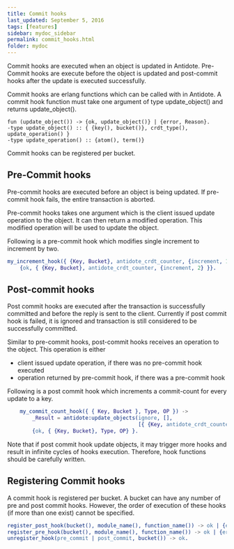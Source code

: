 ```yaml
---
title: Commit hooks
last_updated: September 5, 2016
tags: [features]
sidebar: mydoc_sidebar
permalink: commit_hooks.html
folder: mydoc
---
```


Commit hooks are executed when an object is updated in Antidote. Pre-Commit hooks are execute before the object is updated and post-commit hooks after the update is executed successfully.

Commit hooks are erlang functions which can be called with in Antidote. A commit hook function must take one argument of type update_object() and returns update_object().

    fun (update_object()) -> {ok, update_object()} | {error, Reason}.
    -type update_object() :: { {key(), bucket()}, crdt_type(), update_operation() }
    -type update_operation() :: {atom(), term()}

Commit hooks can be registered per bucket.

## Pre-Commit hooks

Pre-commit hooks are executed before an object is being updated. If pre-commit hook fails, the entire transaction is aborted.

Pre-commit hooks takes one argument which is the client issued update operation to the object. It can then return a modified operation. This modified operation will be used to update the object.

Following is a pre-commit hook which modifies single increment  to increment by two.

```erlang
my_increment_hook({ {Key, Bucket}, antidote_crdt_counter, {increment, 1} }) ->
    {ok, { {Key, Bucket}, antidote_crdt_counter, {increment, 2} }}.
```

## Post-commit hooks

Post commit hooks are executed after the transaction is successfully committed and before the reply is sent to the client. Currently if post commit hook is failed, it is ignored and transaction is still considered to be successfully committed.

Similar to pre-commit hooks, post-commit hooks receives an operation to the object. This operation is either

* client issued update operation, if there was no pre-commit hook executed
* operation returned by pre-commit hook, if there was a pre-commit hook

Following is a post commit hook which increments a commit-count for every update to a key.

```erlang
    my_commit_count_hook({ { Key, Bucket }, Type, OP }) ->
        _Result = antidote:update_objects(ignore, [],
                                          [{ {Key, antidote_crdt_counter, commitcount}, increment, 1}]),
        {ok, { {Key, Bucket}, Type, OP} }.
```

Note that if post commit hook update objects, it may trigger more hooks and result in infinite cycles of hooks execution. Therefore, hook functions should be carefully written.

## Registering Commit hooks

A commit hook is registered per bucket. A bucket can have any number of pre and post commit hooks. However, the order of execution of these hooks (if more than one exist) cannot be specified.

```erlang
register_post_hook(bucket(), module_name(), function_name()) -> ok | {error, function_not_exported}.
register_pre_hook(bucket(), module_name(), function_name()) -> ok | {error, function_not_exported}.
unregister_hook(pre_commit | post_commit, bucket()) -> ok.
```
